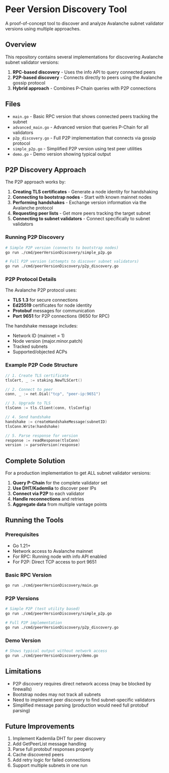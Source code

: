 # Peer Version Discovery Tool

A proof-of-concept tool to discover and analyze Avalanche subnet validator versions using multiple approaches.

## Overview

This repository contains several implementations for discovering Avalanche subnet validator versions:

1. **RPC-based discovery** - Uses the info API to query connected peers
2. **P2P-based discovery** - Connects directly to peers using the Avalanche gossip protocol
3. **Hybrid approach** - Combines P-Chain queries with P2P connections

## Files

- `main.go` - Basic RPC version that shows connected peers tracking the subnet
- `advanced_main.go` - Advanced version that queries P-Chain for all validators
- `p2p_discovery.go` - Full P2P implementation that connects via gossip protocol
- `simple_p2p.go` - Simplified P2P version using test peer utilities
- `demo.go` - Demo version showing typical output

## P2P Discovery Approach

The P2P approach works by:

1. **Creating TLS certificates** - Generate a node identity for handshaking
2. **Connecting to bootstrap nodes** - Start with known mainnet nodes
3. **Performing handshakes** - Exchange version information via the Avalanche protocol
4. **Requesting peer lists** - Get more peers tracking the target subnet
5. **Connecting to subnet validators** - Connect specifically to subnet validators

### Running P2P Discovery

```bash
# Simple P2P version (connects to bootstrap nodes)
go run ./cmd/peerVersionDiscovery/simple_p2p.go

# Full P2P version (attempts to discover subnet validators)
go run ./cmd/peerVersionDiscovery/p2p_discovery.go
```

### P2P Protocol Details

The Avalanche P2P protocol uses:
- **TLS 1.3** for secure connections
- **Ed25519** certificates for node identity
- **Protobuf** messages for communication
- **Port 9651** for P2P connections (9650 for RPC)

The handshake message includes:
- Network ID (mainnet = 1)
- Node version (major.minor.patch)
- Tracked subnets
- Supported/objected ACPs

### Example P2P Code Structure

```go
// 1. Create TLS certificate
tlsCert, _ := staking.NewTLSCert()

// 2. Connect to peer
conn, _ := net.Dial("tcp", "peer-ip:9651")

// 3. Upgrade to TLS
tlsConn := tls.Client(conn, tlsConfig)

// 4. Send handshake
handshake := createHandshakeMessage(subnetID)
tlsConn.Write(handshake)

// 5. Parse response for version
response := readResponse(tlsConn)
version := parseVersion(response)
```

## Complete Solution

For a production implementation to get ALL subnet validator versions:

1. **Query P-Chain** for the complete validator set
2. **Use DHT/Kademlia** to discover peer IPs
3. **Connect via P2P** to each validator
4. **Handle reconnections** and retries
5. **Aggregate data** from multiple vantage points

## Running the Tools

### Prerequisites

- Go 1.21+
- Network access to Avalanche mainnet
- For RPC: Running node with info API enabled
- For P2P: Direct TCP access to port 9651

### Basic RPC Version

```bash
go run ./cmd/peerVersionDiscovery/main.go
```

### P2P Versions

```bash
# Simple P2P (test utility based)
go run ./cmd/peerVersionDiscovery/simple_p2p.go

# Full P2P implementation
go run ./cmd/peerVersionDiscovery/p2p_discovery.go
```

### Demo Version

```bash
# Shows typical output without network access
go run ./cmd/peerVersionDiscovery/demo.go
```

## Limitations

- P2P discovery requires direct network access (may be blocked by firewalls)
- Bootstrap nodes may not track all subnets
- Need to implement peer discovery to find subnet-specific validators
- Simplified message parsing (production would need full protobuf parsing)

## Future Improvements

1. Implement Kademlia DHT for peer discovery
2. Add GetPeerList message handling
3. Parse full protobuf responses properly
4. Cache discovered peers
5. Add retry logic for failed connections
6. Support multiple subnets in one run